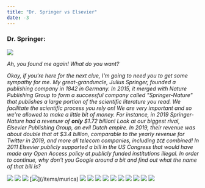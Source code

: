 ```yaml
---
title: "Dr. Springer vs Elsevier"
date: -3
---
```


### Dr. Springer: 

![](/images/villain-standing.png)

_Ah, you found me again! What do you want?_

_Okay, if you're here for the next clue, I'm going to need you to get some sympathy for me. My great-granduncle, Julius Springer, founded a publishing company in 1842 in Germany. In 2015, it merged with Nature Publishing Group to form a successful company called "Springer-Nature" that publishes a large portion of the scientific literature you read. We facilitate the scientific process you rely on! We are very important and so we're allowed to make a little bit of money. For instance, in 2019 Springer-Nature had a revenuw of **only** $1.72 billion! Look at our biggest rival, Elsevier Publishing Group, an evil Dutch empire. In 2019, their revenue was about double that at $3.4 billion, comparable to the yearly revenue for Twitter in 2019, and more all telecom companies, including `ICE` combined! In 2011 Elsevier publicly supported a bill in the US Congress that would have made any Open Access policy at publicly funded institutions illegal. In order to continue, why don't you Google around a bit and find out what the name of that bill is?_

[![](https://img.shields.io/website?label=Research&nbsp;Access&nbsp;Policy&nbsp;Act&style=for-the-badge&up_message=Click&url=https%3A%2F%2Fdanielroelfs.com&color=blue)](/items/try_again)
[![](https://img.shields.io/website?label=Open&nbsp;Access&nbsp;Act&style=for-the-badge&up_message=Click&url=https%3A%2F%2Fdanielroelfs.com&color=blue)](/items/try_again)
[![](https://img.shields.io/website?label=Science&nbsp;And&nbsp;Capitalism&nbsp;Act&style=for-the-badge&up_message=Click&url=https%3A%2F%2Fdanielroelfs.com&color=blue)](/items/murica)
[![](https://img.shields.io/website?label=American&nbsp;Patriot&nbsp;And&nbsp;Science&nbsp;Act&nbsp;(Also&nbsp;Beer,&nbsp;Guns,&nbsp;NASCAR,&nbsp;and&nbsp;Jesus)&style=for-the-badge&up_message=Click&url=https%3A%2F%2Fdanielroelfs.com&color=blue)](/items/murica)
[![](https://img.shields.io/website?label=We&nbsp;Are&nbsp;Twats&nbsp;And&nbsp;Want&nbsp;More&nbsp;Profit&nbsp;Act&style=for-the-badge&up_message=Click&url=https%3A%2F%2Fdanielroelfs.com&color=blue)](/items/murica)
[![](https://img.shields.io/website?label=The&nbsp;Stroopwafel&nbsp;Act&style=for-the-badge&up_message=Click&url=https%3A%2F%2Fdanielroelfs.com&color=blue)](/items/dutch)
[![](https://img.shields.io/website?label=National&nbsp;Scientific&nbsp;Publication&nbsp;Act&style=for-the-badge&up_message=Click&url=https%3A%2F%2Fdanielroelfs.com&color=blue)](/items/try_again)
[![](https://img.shields.io/website?label=Scientific&nbsp;Work&nbsp;Act&style=for-the-badge&up_message=Click&url=https%3A%2F%2Fdanielroelfs.com&color=blue)](/items/try_again)
[![](https://img.shields.io/website?label=Order&nbsp;66&style=for-the-badge&up_message=Click&url=https%3A%2F%2Fdanielroelfs.com&color=blue)](/items/try_again)
[![](https://img.shields.io/website?label=NIH&nbsp;Publishing&nbsp;Act&style=for-the-badge&up_message=Click&url=https%3A%2F%2Fdanielroelfs.com&color=blue)](/items/try_again)
[![](https://img.shields.io/website?label=Research&nbsp;Work&nbsp;Act&style=for-the-badge&up_message=Click&url=https%3A%2F%2Fdanielroelfs.com&color=blue)](/common/look_around_the_room)
[![](https://img.shields.io/website?label=The&nbsp;American&nbsp;Scientific&nbsp;Freedom&nbsp;Act&style=for-the-badge&up_message=Click&url=https%3A%2F%2Fdanielroelfs.com&color=blue)](/items/murica)
[![](https://img.shields.io/website?label=Issa&nbsp;Maloney&nbsp;Act&style=for-the-badge&up_message=Click&url=https%3A%2F%2Fdanielroelfs.com&color=blue)](/items/try_again)
[![](https://img.shields.io/website?label=Gimme&nbsp;More&nbsp;Moneyz&nbsp;Act&style=for-the-badge&up_message=Click&url=https%3A%2F%2Fdanielroelfs.com&color=blue)](/items/murica)
